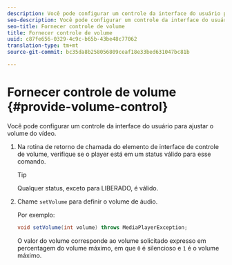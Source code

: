```yaml
---
description: Você pode configurar um controle da interface do usuário para ajustar o volume do vídeo.
seo-description: Você pode configurar um controle da interface do usuário para ajustar o volume do vídeo.
seo-title: Fornecer controle de volume
title: Fornecer controle de volume
uuid: c87fe656-0329-4c9c-b65b-43be48c77062
translation-type: tm+mt
source-git-commit: bc35da8b258056809ceaf18e33bed631047bc81b

---
```



# Fornecer controle de volume {#provide-volume-control}

Você pode configurar um controle da interface do usuário para ajustar o volume do vídeo.

1. Na rotina de retorno de chamada do elemento de interface de controle de volume, verifique se o player está em um status válido para esse comando.

   >[!TIP]
   >
   >Qualquer status, exceto para LIBERADO, é válido.

1. Chame `setVolume` para definir o volume de áudio.

   Por exemplo:

   ```java
   void setVolume(int volume) throws MediaPlayerException;
   ```

   O valor do volume corresponde ao volume solicitado expresso em percentagem do volume máximo, em que `0` é silencioso e `1` é o volume máximo.